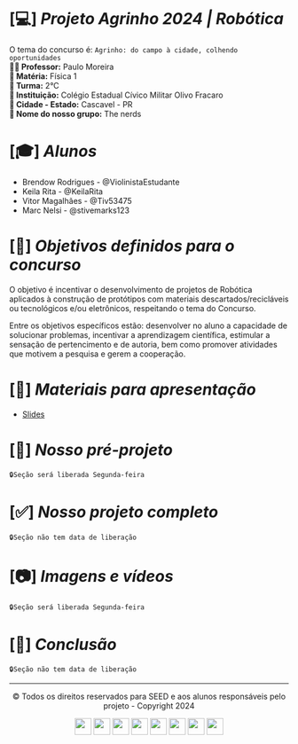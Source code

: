 # [💻] *Projeto Agrinho 2024 | Robótica*
O tema do concurso é: ```Agrinho: do campo à cidade, colhendo oportunidades``` <br>
**👨‍🏫 Professor:** Paulo Moreira <br>
**📘 Matéria:** Física 1 <br>
**💬 Turma:** 2°C <br>
**🏫 Instituição:** Colégio Estadual Cívico Militar Olivo Fracaro <br>
**🌆 Cidade - Estado:** Cascavel - PR <br>
**👋 Nome do nosso grupo:** The nerds 



# [🎓] *Alunos*
<ul>
  <li> Brendow Rodrigues - @ViolinistaEstudante </li>
  <li> Keila Rita - @KeilaRita </li>
  <li> Vitor Magalhães - @Tiv53475 </li>
  <li> Marc Nelsi - @stivemarks123 </li>
</ul>


# [📌] *Objetivos definidos para o concurso*
O objetivo é incentivar o desenvolvimento de projetos de Robótica aplicados à construção de protótipos com materiais descartados/recicláveis ou tecnológicos e/ou eletrônicos, respeitando o tema do Concurso. 

Entre os objetivos específicos estão: desenvolver no aluno a capacidade de solucionar problemas,  incentivar a aprendizagem científica, estimular a sensação de pertencimento e de autoria, bem como  promover atividades que motivem a pesquisa e gerem a cooperação. 

# [📖] *Materiais para apresentação*
  - [Slides](https://www.canva.com/design/DAGI_XsqRBs/ced1PYEVsozD-8ahBt1Ypg/edit?utm_content=DAGI_XsqRBs&utm_campaign=designshare&utm_medium=link2&utm_source=sharebutton)
# [🔰] *Nosso pré-projeto*
  ```🔒Seção será liberada Segunda-feira```
# [✅] *Nosso projeto completo*
  ```🔒Seção não tem data de liberação```
# [📷] *Imagens e vídeos*
  ```🔒Seção será liberada Segunda-feira```
# [🏅] *Conclusão*
  ```🔒Seção não tem data de liberação```
<hr>
<p align="center" >&copy; Todos os direitos reservados para SEED e aos alunos responsáveis pelo projeto - Copyright 2024 </p>
<div align= "center">
  <img height="30" widht="40" src="https://cdn.jsdelivr.net/gh/devicons/devicon@latest/icons/arduino/arduino-original.svg" />
  <img height="30" widht="40" src="https://cdn.jsdelivr.net/gh/devicons/devicon@latest/icons/css3/css3-original.svg" />
  <img height="30" widht="40" src="https://cdn.jsdelivr.net/gh/devicons/devicon@latest/icons/c/c-original.svg" />
  <img height="30" widht="40" src="https://cdn.jsdelivr.net/gh/devicons/devicon@latest/icons/figma/figma-original.svg" />
  <img height="30" widht="40" src="https://cdn.jsdelivr.net/gh/devicons/devicon@latest/icons/github/github-original.svg" />
  <img height="30" widht="40" src="https://cdn.jsdelivr.net/gh/devicons/devicon@latest/icons/javascript/javascript-original.svg" />
  <img height="30" widht="40" src="https://cdn.jsdelivr.net/gh/devicons/devicon@latest/icons/html5/html5-original.svg" />
  <img height="30" widht="40" src="https://cdn.jsdelivr.net/gh/devicons/devicon@latest/icons/vscode/vscode-original.svg" />
</div>

